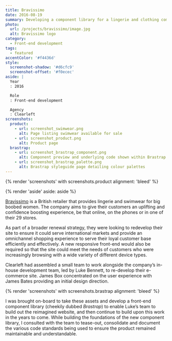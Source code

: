 ```yaml
---
title: Bravissimo
date: 2016-08-19
summary: Developing a component library for a lingerie and clothing company for big boobed women.
photo:
  url: /projects/bravissimo/image.jpg
  alt: Bravissimo logo
category:
  - Front-end development
tags:
  - featured
accentColor: '#f4436d'
style:
  screenshot-shadow: '#d6cfc9'
  screenshot-offset: '#f0ecec'
aside: |
  Year
  : 2016

  Role
  : Front-end development

  Agency
  : Clearleft
screenshots:
  product:
    - url: screenshot_swimwear.png
      alt: Page listing swimwear available for sale
    - url: screenshot_product.png
      alt: Product page
  brastrap:
    - url: screenshot_brastrap_component.png
      alt: Component preview and underlying code shown within Brastrap
    - url: screenshot_brastrap_palette.png
      alt: Brastrap styleguide page detailing colour palettes
---
```

{% render 'screenshots' with screenshots.product
  alignment: 'bleed'
%}

{% render 'aside'
  aside: aside
%}

[Bravissimo][1] is a British retailer that provides lingerie and swimwear for big boobed women. The company aims to give their customers an uplifting and confidence boosting experience, be that online, on the phones or in one of their 29 stores.

As part of a broader renewal strategy, they were looking to redevelop their site to ensure it could serve international markets and provide an omnichannel shopping experience to serve their loyal customer base efficiently and effectively. A new responsive front-end would also be required so that the site could meet the needs of customers who were increasingly browsing with a wide variety of different device types.

Clearleft had assembled a small team to work alongside the company’s in-house development team, led by Luke Bennett, to re-develop their e-commerce site. James Box concentrated on the user experience with James Bates providing an initial design direction.

{% render 'screenshots' with screenshots.brastrap
  alignment: 'bleed'
%}

I was brought on-board to take these assets and develop a front-end component library (cheekily dubbed *Brastrap*) to enable Luke’s team to build out the reimagined website, and then continue to build upon this work in the years to come. While building the foundations of the new component library, I consulted with the team to tease-out, consolidate and document the various code standards being used to ensure the product remained maintainable and understandable.

[1]: https://www.bravissimo.com
